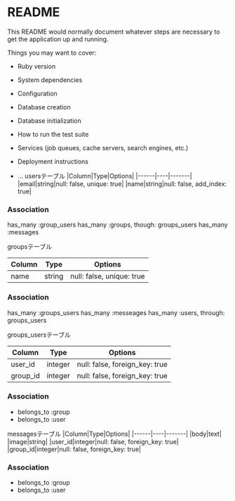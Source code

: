# README

This README would normally document whatever steps are necessary to get the
application up and running.

Things you may want to cover:

* Ruby version

* System dependencies

* Configuration

* Database creation

* Database initialization

* How to run the test suite

* Services (job queues, cache servers, search engines, etc.)

* Deployment instructions

* ...
usersテーブル
|Column|Type|Options|
|------|----|-------|
|email|string|null: false, unique: true|
|name|string|null: false, add_index: true|
### Association
  has_many :group_users
  has_many :groups, though: groups_users
  has_many :messages


groupsテーブル

|Column|Type|Options|
|------|----|-------|
|name|string|null: false, unique: true|
### Association
  has_many :groups_users
  has_many  :messeages
  has_many :users, through: groups_users

groups_usersテーブル

|Column|Type|Options|
|------|----|-------|
|user_id|integer|null: false, foreign_key: true|
|group_id|integer|null: false, foreign_key: true|

### Association
- belongs_to :group
- belongs_to :user

messagesテーブル
|Column|Type|Options|
|------|----|-------|
|body|text|
|image|string|
|user_id|integer|null: false, foreign_key: true|
|group_id|integer|null: false, foreign_key: true|
### Association
- belongs_to :group
- belongs_to :user